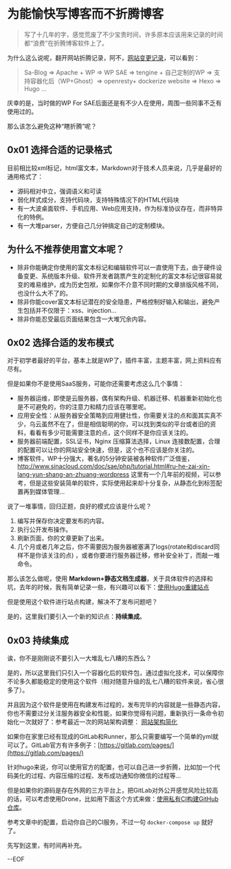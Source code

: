 # 为能愉快写博客而不折腾博客

> 写了十几年的字，感觉荒废了不少宝贵时间，许多原本应该用来记录的时间都“浪费”在折腾博客软件上了。

为什么这么说呢，翻开网站折腾记录，阿不，[网站变更记录](https://soulteary.com/about-site/)，可以看到：


> Sa-Blog => Apache + WP => WP SAE => tengine + 自己定制的WP => 支持容器化后（WP+Ghost）=> openresty+ dockerize website => Hexo => Hugo ...

庆幸的是，当时做的WP For SAE后面还是有不少人在使用，周围一些同事不乏有使用过的。

那么该怎么避免这种“瞎折腾”呢？

## 0x01 选择合适的记录格式

目前相比较xml标记，html富文本，Markdown对于技术人员来说，几乎是最好的通用格式了：

- 源码相对中立，强调语义和可读
- 弱化样式成分，支持代码块，支持特殊情况下的HTML代码块
- 有一大波桌面软件、手机应用、Web应用支持，作为标准协议存在，而非特异化的特例。
- 有一大堆parser，方便自己几分钟搞定自己的定制模块。

## 为什么不推荐使用富文本呢？

- 除非你能确定你使用的富文本标记和编辑软件可以一直使用下去，由于硬件设备变更、系统版本升级、软件开发者跳票产生的定制化的富文本标记很容易就变的难易维护，成为历史包袱，如果你不介意不同时期的文章排版风格不同，也没什么大不了的。
- 除非你能cover富文本标记潜在的安全隐患，严格控制好输入和输出，避免产生包括并不仅限于：xss、injection...
- 除非你能忍受最后页面结果包含一大堆冗余内容。

## 0x02 选择合适的发布模式

对于初学者最好的平台，基本上就是WP了，插件丰富，主题丰富，网上资料应有尽有。


但是如果你不是使用SaaS服务，可能你还需要考虑这么几个事情：


- 服务器运维，即使是云服务器，偶有架构升级、机器迁移、机器重新初始化也是不可避免的，你的注意力和精力应该在哪里呢。
- 应用安全性：从服务器安全策略到应用健壮性，你需要关注的点和面其实真不少，乌云虽然不在了，但是相信聪明的你，可以找到类似的平台或者旧的资料，看看有多少可能需要注意的点，这个同样不是你应该关注的。
- 服务器前端配置，SSL证书，Nginx 压缩算法选择，Linux 连接数配置，合理的配置可以让你的网站安全快速，但是，这个也不应该是你关注的。
- 博客软件，WP十分强大，著名的5分钟安装被各种软件广泛借鉴，http://www.sinacloud.com/doc/sae/php/tutorial.html#ru-he-zai-xin-lang-yun-shang-an-zhuang-wordpress 这里有一个几年前的视频，可以参考，但是这些安装简单的软件，实际使用起来却十分复杂，从静态化到标签配置再到媒体管理...

说了一堆事情，回归正题，良好的模式应该是什么呢？

1. 编写并保存你决定要发布的内容。
2. 执行公开发布操作。
3. 刷新页面，你的文章更新了出来。
4. 几个月或者几年之后，你不需要因为服务器被塞满了logs(rotate和discard同样不是你该关注的点) ，或者你要进行服务器迁移，修补安全补丁，而敲一堆命令。

那么该怎么做呢，使用 **Markdown+静态文档生成器**，关于具体软件的选择和坑，去年的时候，我有简单记录一些，有兴趣可以看下：[使用Hugo重建站点](https://soulteary.com/2017/06/28/welcome-to-hugo.html)

但是使用这个软件进行站点构建，解决不了发布问题吧？

是的，这里我们要引入一个新的知识点：**持续集成**。

## 0x03 持续集成

诶，你不是刚刚说不要引入一大堆乱七八糟的东西么？

是的，所以这里我们只引入一个容器化后的软件包，通过虚拟化技术，可以保障你不论多久都能稳定的使用这个软件（相对随意升级的乱七八糟的软件来说，省心很多了）。

并且因为这个软件是使用在构建发布过程的，发布完毕的内容就是一些静态内容，你也不需要过分关注服务器安全和性能，如果你觉得有问题，重新执行一条命令初始化一次就好了：参考最近一次的网站架构调整： [网站架构简化](https://soulteary.com/2018/05/07/refactor-and-recent.html)

如果你在家里已经有现成的GitLab和Runner，那么只需要编写一个简单的yml就可以了。GitLab官方有许多例子：[https://gitlab.com/pages/](https://gitlab.com/pages/)

针对hugo来说，你可以使用官方的配置，也可以自己进一步折腾，比如加一个代码美化的过程、内容压缩的过程、发布成功通知你微信的过程等...

但是如果你的源码是存在外网的三方平台上，把GitLab对外公开感觉风险比较高的话，可以考虑使用Drone，比如用下面这个方式来做：[使用私有CI构建GitHub仓库](https://soulteary.com/2018/05/25/professional-thinking.html)。

参考文章中的配置，启动你自己的CI服务，不过一句 `docker-compose up` 就好了。

先写到这里，有时间再补充。

--EOF
